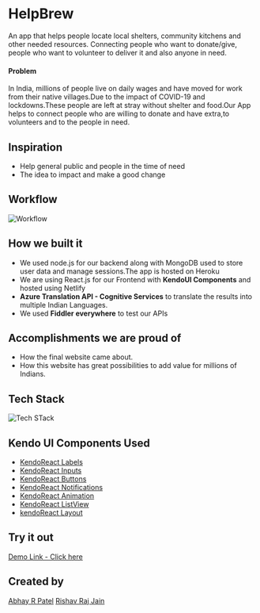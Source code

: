 # HelpBrew
An app that helps people locate local shelters, community kitchens and other needed resources. Connecting people who want to donate/give, people who want to volunteer to deliver it and also anyone in need.

#### Problem
In India, millions of people live on daily wages and have moved for work from their native villages.Due to the impact of COVID-19 and lockdowns.These people are left at stray without shelter and food.Our App helps to connect people who are willing to donate and have extra,to volunteers and to the people in need.

## Inspiration
- Help general public and people in the time of need
- The idea to impact and make a good change


## Workflow
![Workflow](https://i.postimg.cc/85yVTT3p/20.png)
## How we built it

- We used node.js for our backend along with MongoDB used to store user data and manage sessions.The app is hosted on Heroku
- We are using React.js for our Frontend with **KendoUI Components** and hosted using Netlify
- **Azure Translation API - Cognitive Services** to translate the results into multiple Indian Languages.
- We used **Fiddler everywhere** to test our APIs 


## Accomplishments we are proud of 
- How the final website came about.
- How this website has great possibilities to add value for millions of Indians.

## Tech Stack
![Tech STack](https://i.postimg.cc/Rhnp29xb/21.png)

## Kendo UI Components Used
- [KendoReact Labels](https://www.telerik.com/kendo-react-ui/components/inputs/)
- [KendoReact Inputs](https://www.telerik.com/kendo-react-ui/components/inputs/)
- [KendoReact Buttons](https://www.telerik.com/kendo-react-ui/components/buttons/button/)
- [KendoReact Notifications](https://www.telerik.com/kendo-react-ui/components/notification/)
- [KendoReact Animation](https://www.telerik.com/kendo-react-ui/components/animation/)
- [KendoReact ListView](https://www.telerik.com/kendo-react-ui/components/listview/)
- [kendoReact Layout](https://www.telerik.com/kendo-react-ui/components/layout/)


## Try it out
[Demo Link - Click here](https://helpbrew.netlify.app/)

## Created by 
[Abhay R Patel](https://github.com/abhayrpatel10)
[Rishav Raj Jain](https://github.com/rishavrajjain)